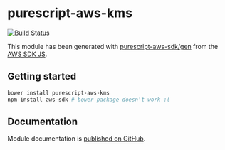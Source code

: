 # purescript-aws-kms

[![Build Status](https://app.wercker.com/status/5909b9e96d1080804b17a28f72f87b6b/s/master)](https://app.wercker.com/project/byKey/5909b9e96d1080804b17a28f72f87b6b)

This module has been generated with [purescript-aws-sdk/gen](https://github.com/purescript-aws-sdk/gen) from the [AWS SDK JS](https://github.com/aws/aws-sdk-js).

## Getting started

```sh
bower install purescript-aws-kms
npm install aws-sdk # bower package doesn't work :(
```

## Documentation

Module documentation is [published on GitHub](https://github.com/purescript-aws-sdk/purescript-aws-kms/tree/master/docs).
